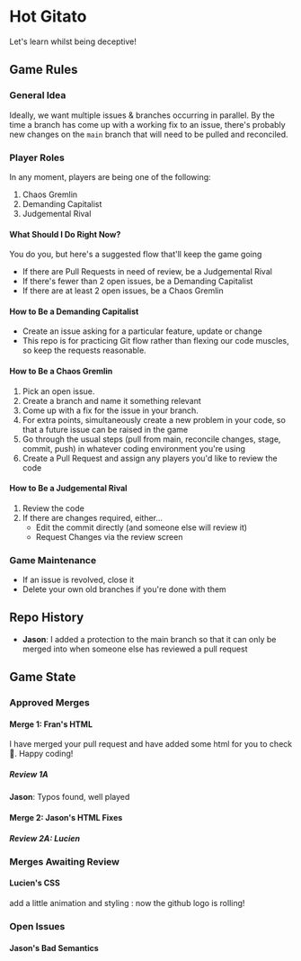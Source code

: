 # Hot Gitato

Let's learn whilst being deceptive!

## Game Rules

### General Idea

Ideally, we want multiple issues & branches occurring in parallel. By the time a branch has come up with a working fix to an issue, there's probably new changes on the `main` branch that will need to be pulled and reconciled.

### Player Roles

In any moment, players are being one of the following:

1. Chaos Gremlin
2. Demanding Capitalist
3. Judgemental Rival

#### What Should I Do Right Now?

You do you, but here's a suggested flow that'll keep the game going

- If there are Pull Requests in need of review, be a Judgemental Rival
- If there's fewer than 2 open issues, be a Demanding Capitalist
- If there are at least 2 open issues, be a Chaos Gremlin

#### How to Be a Demanding Capitalist

- Create an issue asking for a particular feature, update or change
- This repo is for practicing Git flow rather than flexing our code muscles, so keep the requests reasonable.

#### How to Be a Chaos Gremlin

1. Pick an open issue.
2. Create a branch and name it something relevant
3. Come up with a fix for the issue in your branch.
4. For extra points, simultaneously create a new problem in your code, so that a future issue can be raised in the game
5. Go through the usual steps (pull from main, reconcile changes, stage, commit, push) in whatever coding environment you're using
6. Create a Pull Request and assign any players you'd like to review the code

#### How to Be a Judgemental Rival

1. Review the code
2. If there are changes required, either...
   - Edit the commit directly (and someone else will review it)
   - Request Changes via the review screen

### Game Maintenance

- If an issue is revolved, close it
- Delete your own old branches if you're done with them

## Repo History

- **Jason**: I added a protection to the main branch so that it can only be merged into when someone else has reviewed a pull request

## Game State

### Approved Merges

#### Merge 1: Fran's HTML

I have merged your pull request and have added some html for you to check 🙂. Happy coding!

##### Review 1A

**Jason**: Typos found, well played

#### Merge 2: Jason's HTML Fixes

##### Review 2A: Lucien

### Merges Awaiting Review

#### Lucien's CSS
add a little animation and styling : 
now the github logo is rolling!

### Open Issues

#### Jason's Bad Semantics
